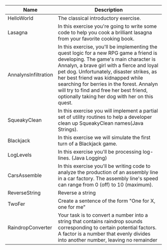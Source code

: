 | Name                 | Description                                                                                                                                                                                                                                                                                                                                                                                               |
|----------------------|-----------------------------------------------------------------------------------------------------------------------------------------------------------------------------------------------------------------------------------------------------------------------------------------------------------------------------------------------------------------------------------------------------------|
| HelloWorld           | The classical introductory exercise.                                                                                                                                                                                                                                                                                                                                                                      |
| Lasagna              | In this exercise you're going to write some code to help you cook a brilliant lasagna from your favorite cooking book.                                                                                                                                                                                                                                                                                    |
| AnnalynsInfiltration | In this exercise, you'll be implementing the quest logic for a new RPG game a friend is developing. The game's main character is Annalyn, a brave girl with a fierce and loyal pet dog. Unfortunately, disaster strikes, as her best friend was kidnapped while searching for berries in the forest. Annalyn will try to find and free her best friend, optionally taking her dog with her on this quest. |
| SqueakyClean         | In this exercise you will implement a partial set of utility routines to help a developer clean up SqueakyClean names(Java Strings).                                                                                                                                                                                                                                                                      |
| Blackjack            | In this exercise we will simulate the first turn of a Blackjack game.                                                                                                                                                                                                                                                                                                                                     |
| LogLevels            | In this exercise you'll be processing log-lines. (Java Logging)                                                                                                                                                                                                                                                                                                                                           |
| CarsAssemble         | In this exercise you'll be writing code to analyze the production of an assembly line in a car factory. The assembly line's speed can range from 0 (off) to 10 (maximum).                                                                                                                                                                                                                                 |
| ReverseString        | Reverse a string                                                                                                                                                                                                                                                                                                                                                                                          |
| TwoFer               | Create a sentence of the form "One for X, one for me"                                                                                                                                                                                                                                                                                                                                                     |
| RaindropConverter    | Your task is to convert a number into a string that contains raindrop sounds corresponding to certain potential factors. A factor is a number that evenly divides into another number, leaving no remainder                                                                                                                                                                                               |                                                                                                                                                                                                                                                                                                                                             |